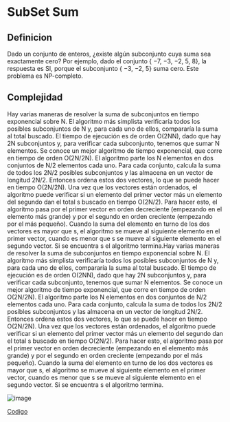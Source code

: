 # SubSet Sum

## Definicion

Dado un conjunto de enteros, ¿existe algún subconjunto cuya suma sea exactamente cero? Por ejemplo, dado el conjunto { −7, −3, −2, 5, 8}, la respuesta es SI, porque el subconjunto { −3, −2, 5} suma cero. Este problema es NP-completo.

##  Complejidad

Hay varias maneras de resolver la suma de subconjuntos en tiempo exponencial sobre N. El algoritmo más simplista verificaría todos los posibles subconjuntos de N y, para cada uno de ellos, compararía la suma al total buscado. El tiempo de ejecución es de orden O(2NN), dado que hay 2N subconjuntos y, para verificar cada subconjunto, tenemos que sumar N elementos.
Se conoce un mejor algoritmo de tiempo exponencial, que corre en tiempo de orden O(2N/2N). El algoritmo parte los N elementos en dos conjuntos de N/2 elementos cada uno. Para cada conjunto, calcula la suma de todos los 2N/2 posibles subconjuntos y las almacena en un vector de longitud 2N/2. Entonces ordena estos dos vectores, lo que se puede hacer en tiempo O(2N/2N). Una vez que los vectores están ordenados, el algoritmo puede verificar si un elemento del primer vector más un elemento del segundo dan el total s buscado en tiempo O(2N/2). Para hacer esto, el algoritmo pasa por el primer vector en orden decreciente (empezando en el elemento más grande) y por el segundo en orden creciente (empezando por el más pequeño). Cuando la suma del elemento en turno de los dos vectores es mayor que s, el algoritmo se mueve al siguiente elemento en el primer vector, cuando es menor que s se mueve al siguiente elemento en el segundo vector. Si se encuentra s el algoritmo termina.Hay varias maneras de resolver la suma de subconjuntos en tiempo exponencial sobre N. El algoritmo más simplista verificaría todos los posibles subconjuntos de N y, para cada uno de ellos, compararía la suma al total buscado. El tiempo de ejecución es de orden O(2NN), dado que hay 2N subconjuntos y, para verificar cada subconjunto, tenemos que sumar N elementos.
Se conoce un mejor algoritmo de tiempo exponencial, que corre en tiempo de orden O(2N/2N). El algoritmo parte los N elementos en dos conjuntos de N/2 elementos cada uno. Para cada conjunto, calcula la suma de todos los 2N/2 posibles subconjuntos y las almacena en un vector de longitud 2N/2. Entonces ordena estos dos vectores, lo que se puede hacer en tiempo O(2N/2N). Una vez que los vectores están ordenados, el algoritmo puede verificar si un elemento del primer vector más un elemento del segundo dan el total s buscado en tiempo O(2N/2). Para hacer esto, el algoritmo pasa por el primer vector en orden decreciente (empezando en el elemento más grande) y por el segundo en orden creciente (empezando por el más pequeño). Cuando la suma del elemento en turno de los dos vectores es mayor que s, el algoritmo se mueve al siguiente elemento en el primer vector, cuando es menor que s se mueve al siguiente elemento en el segundo vector. Si se encuentra s el algoritmo termina.

![image](https://user-images.githubusercontent.com/60924631/197423086-47c9253b-a30a-411d-9789-b5f2c15f3c25.png)

[Codigo](https://github.com/iandeimpaler/Algoritmica2I/blob/main/Codigo%20Ejemplo/Subset%20Sum.cpp)
